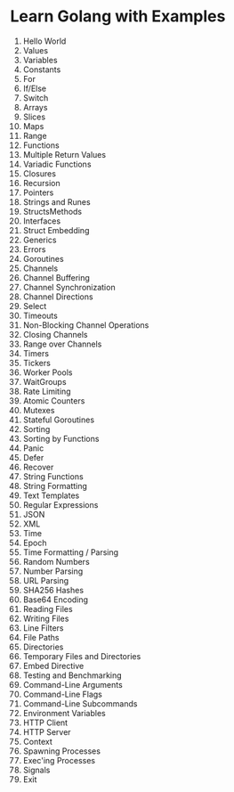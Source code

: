 # Learn Golang with Examples

1. Hello World
2. Values
3. Variables
4. Constants
5. For
6. If/Else
7. Switch
8. Arrays
9. Slices
10. Maps
11. Range
12. Functions
13. Multiple Return Values
14. Variadic Functions
15. Closures
16. Recursion
17. Pointers
18. Strings and Runes
19. StructsMethods
20. Interfaces
21. Struct Embedding
22. Generics
23. Errors
24. Goroutines
25. Channels
26. Channel Buffering
27. Channel Synchronization
28. Channel Directions
29. Select
30. Timeouts
31. Non-Blocking Channel Operations
32. Closing Channels
33. Range over Channels
34. Timers
35. Tickers
36. Worker Pools
37. WaitGroups
38. Rate Limiting
39. Atomic Counters
40. Mutexes
41. Stateful Goroutines
42. Sorting
43. Sorting by Functions
44. Panic
45. Defer
46. Recover
47. String Functions
48. String Formatting
49. Text Templates
50. Regular Expressions
51. JSON
52. XML
53. Time
54. Epoch
55. Time Formatting / Parsing
56. Random Numbers
57. Number Parsing
58. URL Parsing
59. SHA256 Hashes
60. Base64 Encoding
61. Reading Files
62. Writing Files
63. Line Filters
64. File Paths
65. Directories
66. Temporary Files and Directories
67. Embed Directive
68. Testing and Benchmarking
69. Command-Line Arguments
70. Command-Line Flags
71. Command-Line Subcommands
72. Environment Variables
73. HTTP Client
74. HTTP Server
75. Context
76. Spawning Processes
77. Exec'ing Processes
78. Signals
79. Exit
